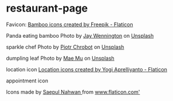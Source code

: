 # restaurant-page

Favicon:
<a href="https://www.flaticon.com/free-icons/bamboo" title="bamboo icons">Bamboo icons created by Freepik - Flaticon</a>

Panda eating bamboo
Photo by <a href="https://unsplash.com/es/@jaywennington?utm_source=unsplash&utm_medium=referral&utm_content=creditCopyText">Jay Wennington</a> on <a href="https://unsplash.com/?utm_source=unsplash&utm_medium=referral&utm_content=creditCopyText">Unsplash</a>

sparkle chef
Photo by <a href="https://unsplash.com/@chrumo?utm_source=unsplash&utm_medium=referral&utm_content=creditCopyText">Piotr Chrobot</a> on <a href="https://unsplash.com/?utm_source=unsplash&utm_medium=referral&utm_content=creditCopyText">Unsplash</a>
  

dumpling leaf
Photo by <a href="https://unsplash.com/@picoftasty?utm_source=unsplash&utm_medium=referral&utm_content=creditCopyText">Mae Mu</a> on <a href="https://unsplash.com/?utm_source=unsplash&utm_medium=referral&utm_content=creditCopyText">Unsplash</a>
  

location icon
<a href="https://www.flaticon.com/free-icons/location" title="location icons">Location icons created by Yogi Aprelliyanto - Flaticon</a>

appointment icon
<div> Icons made by <a href="https://www.flaticon.com/authors/saepul-nahwan" title="Saepul Nahwan"> Saepul Nahwan </a> from <a href="https://www.flaticon.com/" title="Flaticon">www.flaticon.com'</a></div>
